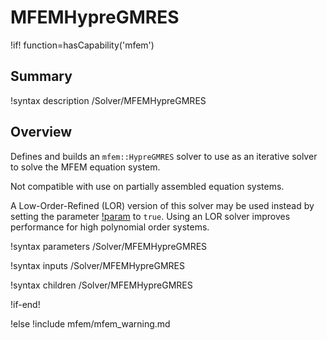 # MFEMHypreGMRES

!if! function=hasCapability('mfem')

## Summary

!syntax description /Solver/MFEMHypreGMRES

## Overview

Defines and builds an `mfem::HypreGMRES` solver to use as an iterative solver to solve the MFEM
equation system.

Not compatible with use on partially assembled equation systems.

A Low-Order-Refined (LOR) version of this solver may be used instead by setting the parameter 
[!param](/Solvers/MFEMHypreGMRES/low_order_refined) to `true`. Using an LOR solver improves performance for high polynomial 
order systems.

!syntax parameters /Solver/MFEMHypreGMRES

!syntax inputs /Solver/MFEMHypreGMRES

!syntax children /Solver/MFEMHypreGMRES

!if-end!

!else
!include mfem/mfem_warning.md
